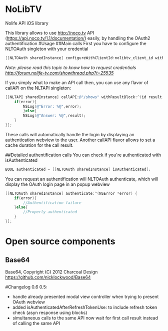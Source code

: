 NoLibTV
=======

Nolife API iOS library

This library allows to use http://noco.tv API (https://api.noco.tv/1.1/documentation/) easily, by handling the OAuth2 authentification
#Usage
##Main calls
First you have to configure the NLTOAuth singleton with your credential
```objective-c
[[NLTOAuth sharedInstance] configureWithClientId:nolibtv_client_id withClientSecret:nolibtv_client_secret withRedirectUri:nolibtv_redirect_uri];
```
*Note: please read this topic to know how to request credentials http://forum.nolife-tv.com/showthread.php?t=25535*

If you simply what to make an API call then, you can use any flavor of callAPI on the NLTAPI singleton:

```objective-c
[[NLTAPI sharedInstance] callAPI:@"/shows" withResultBlock:^(id result, NSError *error) {
	if(error){
		NSLog(@"Error: %@",error);
        }else{
		NSLog(@"Answer: %@",result);
	}
}];
```
These calls will automatically handle the login by displaying an authentication webview to the user.
Another callAPI flavor allows to set a cache duration for the call result.

##Detailed authentification calls
You can check if you're authenticated with isAuthenticated 
```objective-c
BOOL authenticated = [[NLTOAuth sharedInstance] isAuthenticated];
```

You can request an authentification will NLTOAuth authenticate, which will display the OAuth login page in an popup webview

```objective-c
[[NLTOAuth sharedInstance] authenticate:^(NSError *error) {
	if(error){
		//Authentification failure
	}else{
		//Properly authenticated
	}
}];
```

# Open source components

## Base64
Base64, Copyright (C) 2012 Charcoal Design
https://github.com/nicklockwood/Base64

#Changelog 
0.6
0.5:
- handle already presented modal view controller when trying to present OAuth webview
- added isAuthenticatedAfterRefreshTokenUse: to include refresh token check (asyn response using blocks)
- simultaneous calls to the same API now wait for first call result instead of calling the same API


